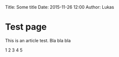 Title: Some title
Date: 2015-11-26 12:00
Author: Lukas


# Test page

This is an article test.
Bla bla bla

1 2 3 4 5 
